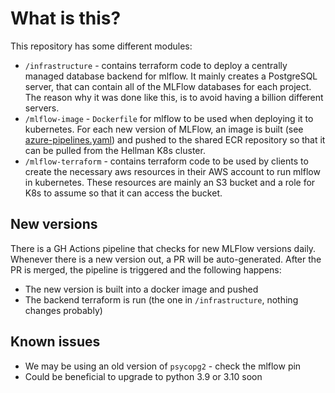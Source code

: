 # What is this?

This repository has some different modules:

- `/infrastructure` - contains terraform code to deploy a centrally managed database backend for
  mlflow. It mainly creates a PostgreSQL server, that can contain all of the MLFlow databases for
  each project. The reason why it was done like this, is to avoid having a billion different
  servers.
- `/mlflow-image` - `Dockerfile` for mlflow to be used when deploying it to kubernetes. For each new
  version of MLFlow, an image is built (see [azure-pipelines.yaml](./azure-pipelines.yml)) and
  pushed to the shared ECR repository so that it can be pulled from the Hellman K8s cluster.
- `/mlflow-terraform` - contains terraform code to be used by clients to create the necessary aws
  resources in their AWS account to run mlflow in kubernetes. These resources are mainly an S3
  bucket and a role for K8s to assume so that it can access the bucket.

## New versions

There is a GH Actions pipeline that checks for new MLFlow versions daily. Whenever there is a new
version out, a PR will be auto-generated. After the PR is merged, the pipeline is triggered and the
following happens:

- The new version is built into a docker image and pushed
- The backend terraform is run (the one in `/infrastructure`, nothing changes probably)

## Known issues

- We may be using an old version of `psycopg2` - check the mlflow pin
- Could be beneficial to upgrade to python 3.9 or 3.10 soon
